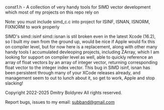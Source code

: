  const1.h - A collection of very handy tools for SIMD vector development which
            most of my projects on this repo rely on

 Note: you must include simd_c.c into project for ISINF, ISNAN, 
       ISNORM, FIXNORM to work properly

SIMD's simd::isinf simd::isnan is stil broken even in the latest Xcode 
(16.2), so I built my own from the ground up, would be nice if Apple would
fix this on compiler level, but for now here is a replacement, along
with other many handy tools I accumulated devleoping projects, including 
ZArray, which I am looking for support on compiler level as well, able 
to quickly reference an array of float vectors by an array of integer
vector, returning corresponding float vector to the integer index vector.
This bug in SIMD isinf, isnan has been persistent through many of your 
XCode releases already, and management seem to out to lunch about it, 
so get to work, Apple and stop slacking!

Copyright 2022-2025 Dmitry Boldyrev
All rights reserved.

Report bugs, issues to my email: subband@gmail.com  
